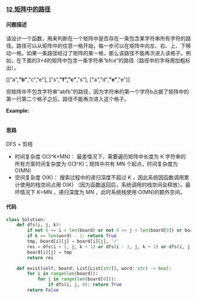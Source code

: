 ### [12.矩阵中的路径](https://leetcode-cn.com/problems/ju-zhen-zhong-de-lu-jing-lcof/)

#### 问题描述
请设计一个函数，用来判断在一个矩阵中是否存在一条包含某字符串所有字符的路径。路径可以从矩阵中的任意一格开始，每一步可以在矩阵中向左、右、上、下移动一格。如果一条路径经过了矩阵的某一格，那么该路径不能再次进入该格子。例如，在下面的3×4的矩阵中包含一条字符串“bfce”的路径（路径中的字母用加粗标出）。

[["a",**"b"**,"c","e"],
["s",**"f","c"**,"s"],
["a","d",**"e"**,"e"]]

但矩阵中不包含字符串“abfb”的路径，因为字符串的第一个字符b占据了矩阵中的第一行第二个格子之后，路径不能再次进入这个格子。

**Example:**
```python

```

#### 思路
DFS + 剪枝

- 时间复杂度 O(3^K*MN)： 最差情况下，需要遍历矩阵中长度为 K 字符串的所有方案时间复杂度为 O(3^K)；矩阵中共有 MN 个起点，时间复杂度为 O(MN)
- 空间复杂度 O(K)： 搜索过程中的递归深度不超过 K ，因此系统因函数调用累计使用的栈空间占用 O(K) （因为函数返回后，系统调用的栈空间会释放）。最坏情况下 K=MN ，递归深度为 MN ，此时系统栈使用 O(MN)的额外空间。

#### 代码

```python
class Solution:
    def dfs(i, j, k):
        if not 0 <= i < len(board) or not 0 <= j < len(board[0]) or board[i][j] != word[k]: return False
        if k == len(word) - 1: return True
        tmp, board[i][j] = board[i][j], '/'
        res = dfs(i + 1, j, k + 1) or dfs(i - 1, j, k + 1) or dfs(i, j + 1, k + 1) or dfs(i, j - 1, k + 1)
        board[i][j] = tmp
        return res

    def exist(self, board: List[List[str]], word: str) -> bool:
        for i in range(len(board)):
            for j in range(len(board[0])):
                if dfs(i, j, 0): return True
        return False
```